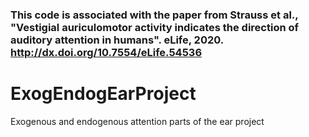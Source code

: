 ### This code is associated with the paper from Strauss et al., "Vestigial auriculomotor activity indicates the direction of auditory attention in humans". eLife, 2020. http://dx.doi.org/10.7554/eLife.54536
# ExogEndogEarProject
Exogenous and endogenous attention parts of the ear project
